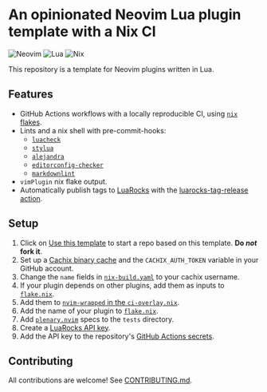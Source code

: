 # An opinionated Neovim Lua plugin template with a Nix CI

![Neovim](https://img.shields.io/badge/NeoVim-%2357A143.svg?&style=for-the-badge&logo=neovim&logoColor=white)
![Lua](https://img.shields.io/badge/lua-%232C2D72.svg?style=for-the-badge&logo=lua&logoColor=white)
![Nix](https://img.shields.io/badge/nix-0175C2?style=for-the-badge&logo=NixOS&logoColor=white)

This repository is a template for Neovim plugins written in Lua.

## Features

- GitHub Actions workflows with a locally reproducible CI,
using [`nix` flakes](https://nixos.wiki/wiki/Flakes).
- Lints and a nix shell with pre-commit-hooks:
  - [`luacheck`](https://github.com/mpeterv/luacheck)
  - [`stylua`](https://github.com/JohnnyMorganz/StyLua)
  - [`alejandra`](https://github.com/kamadorueda/alejandra)
  - [`editorconfig-checker`](https://github.com/editorconfig-checker/editorconfig-checker)
  - [`markdownlint`](https://github.com/DavidAnson/markdownlint)
- `vimPlugin` nix flake output.
- Automatically publish tags to [LuaRocks](https://luarocks.org/labels/neovim)
with the [luarocks-tag-release action](https://github.com/nvim-neorocks/luarocks-tag-release).

## Setup

1. Click on [Use this template](https://github.com/MrcJkb/nvim-lua-nix-plugin-template/generate)
to start a repo based on this template. **Do _not_ fork it**.
2. Set up a [Cachix binary cache](https://app.cachix.org/cache)
and the `CACHIX_AUTH_TOKEN` variable in your GitHub account.
3. Change the `name` fields in
[`nix-build.yaml`](./.github/workflows/nix-build.yml) to your cachix username.
4. If your plugin depends on other plugins,
add them as inputs to [`flake.nix`](./flake.nix).
5. Add them to [`nvim-wrapped` in the `ci-overlay.nix`](./nix/ci-overlay.nix).
6. Add the name of your plugin to [`flake.nix`](./flake.nix).
7. Add [`plenary.nvim`](https://github.com/nvim-lua/plenary.nvim) specs
to the `tests` directory.
8. Create a [LuaRocks API key](https://luarocks.org/settings/api-keys).
9. Add the API key to the repository's
[GitHub Actions secrets](https://docs.github.com/en/actions/security-guides/encrypted-secrets#creating-encrypted-secrets-for-a-repository).

## Contributing

All contributions are welcome!
See [CONTRIBUTING.md](./CONTRIBUTING.md).
